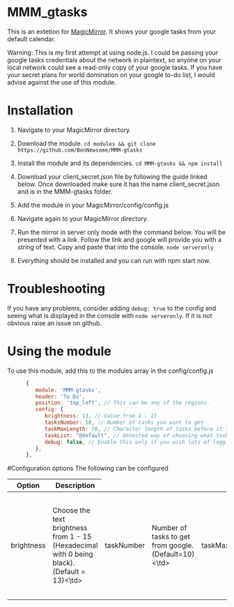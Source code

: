 # MMM_gtasks

This is an extetion for [MagicMirror](https://magicmirror.builders/). It shows your google tasks from your default calendar.

Warning: This is my first attempt at using node.js. I could be passing your google tasks credentials about the network in plaintext, so anyone on your local network could see a read-only copy of your google tasks. If you have your secret plans for world domination on your google to-do list, I would advise against the use of this module.

# Installation

1. Navigate to your MagicMirror directory.

2. Download the module.
      `cd modules && git clone https://github.com/BenNewsome/MMM-gtasks`
      
3. Install the module and its dependencies.
      `cd MMM-gtasks && npm install`
4. Download your client_secret.json file by following the guide linked below.
      Once downloaded make sure it has the name client_secret.json and is in the MMM-gtasks folder.
4. Add the module in your MagicMirror/config/config.js
5. Navigate again to your MagicMirror directory.
6. Run the mirror in server only mode with the command below. You will be presented with a link. Follow the link and google will provide you with a string of text. Copy and paste that into the console. 
      `node serveronly`
7. Everything should be installed and you can run with npm start now.

# Troubleshooting
If you have any problems, consider adding  `debug: true` to the config and seeing what is displayed in the console with `node serveronly`. If it is not obvious raise an issue on github.

# Using the module

To use this module, add this to the modules array in the config/config.js

```javascript
      {
         module: 'MMM-gtasks',
         header: 'To Do',
         position: 'top_left', // This can be any of the regions.
         config: {
            brightness: 13, // Value from 1 - 15
            tasksNumber: 10, // Number of tasks you want to get
            taskMaxLength: 70, // Character length of tasks before it truncates
            taskList: "@default", // Untested way of choosing what task list to use
            debug: false, // Enable this only if you wish lots of logging to consoles.
         },
      },
```


#Configuration options
The following can be configured
<table width="100%">
<thead>
<tr>
      <th>Option</th><th width="100%"> Description</th>
</tr>
</thead>
<tbody>
<tr>
<td>brightness</td><td> Choose the text brightness from 1 - 15 (Hexadecimal with 0 being black). (Default = 13)<\td>
<td>taskNumber</td><td> Number of tasks to get from google. (Default=10)<\td>
<td>taskMaxLength</td><td>Number of charicters you want to use before truncating. (Default = 50)<\td>
<td>updateFrequency</td><td>The number of seconds between checks for updates. (Default = 300)<\td>
<td>taskList</td><td> Choose the google tasks list you want to get. The default list is called "@default" UNTESTED!<\td>
 <td>debug</td><td> Choose if you want to litter the console with messages. (Default = false)<\td>
 <\tr>
 <\tbody>
 <\table>


